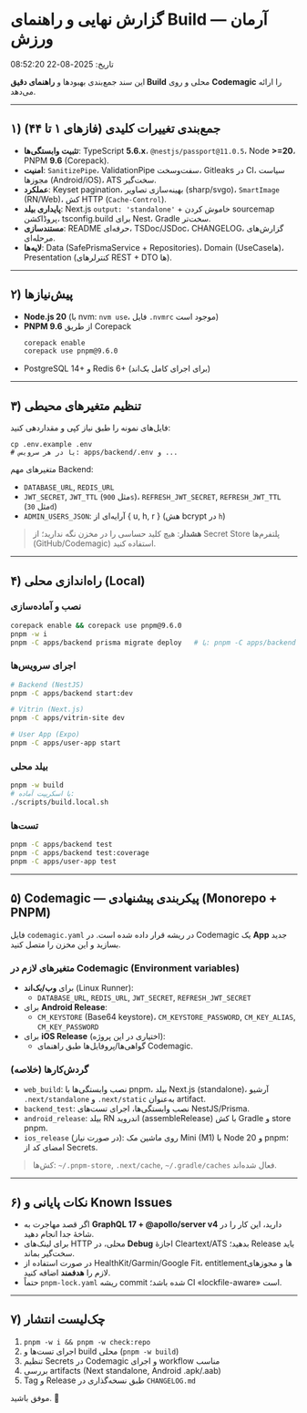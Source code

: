 # گزارش نهایی و راهنمای Build — آرمان ورزش
تاریخ: 2025-08-22 08:52:20

این سند جمع‌بندی بهبودها و **راهنمای دقیق Build** محلی و روی **Codemagic** را ارائه می‌دهد.

---

## ۱) جمع‌بندی تغییرات کلیدی (فازهای ۱ تا ۴۴)
- **تثبیت وابستگی‌ها**: TypeScript **5.6.x**، `@nestjs/passport@11.0.5`، Node **>=20**، PNPM **9.6** (Corepack).
- **امنیت**: `SanitizePipe`، ValidationPipe سفت‌وسخت، Gitleaks در CI، سیاست مجوزها (Android/iOS)، ATS سخت‌گیر.
- **عملکرد**: Keyset pagination، بهینه‌سازی تصاویر (sharp/svgo)، `SmartImage` (RN/Web)، کش HTTP (`Cache-Control`).
- **پایداری بیلد**: Next.js `output: 'standalone'` + خاموش کردن sourcemap پروڈاکشن، tsconfig.build برای Nest، Gradle سخت‌تر.
- **مستندسازی**: README حرفه‌ای، TSDoc/JSDoc، CHANGELOG، گزارش‌های مرحله‌ای.
- **لایه‌ها**: Data (SafePrismaService + Repositories)، Domain (UseCaseها)، Presentation (کنترلرهای REST + DTO ها).

---

## ۲) پیش‌نیازها
- **Node.js 20** (با nvm: `nvm use`، فایل `.nvmrc` موجود است)
- **PNPM 9.6** از طریق Corepack  
  ```bash
  corepack enable
  corepack use pnpm@9.6.0
  ```
- PostgreSQL 14+ و Redis 6+ (برای اجرای کامل بک‌اند)

---

## ۳) تنظیم متغیرهای محیطی
فایل‌های نمونه را طبق نیاز کپی و مقداردهی کنید:
```
cp .env.example .env
# یا در هر سرویس: apps/backend/.env و ...
```
متغیرهای مهم Backend:
- `DATABASE_URL`, `REDIS_URL`
- `JWT_SECRET`, `JWT_TTL` (مثل `900s`)، `REFRESH_JWT_SECRET`, `REFRESH_JWT_TTL` (مثل `30d`)
- `ADMIN_USERS_JSON`: آرایه‌ای از { u, h, r } (هش bcrypt در `h`)

> **هشدار**: هیچ کلید حساسی را در مخزن نگه ندارید؛ از Secret Store پلتفرم‌ها (GitHub/Codemagic) استفاده کنید.

---

## ۴) راه‌اندازی محلی (Local)
### نصب و آماده‌سازی
```bash
corepack enable && corepack use pnpm@9.6.0
pnpm -w i
pnpm -C apps/backend prisma migrate deploy   # یا: pnpm -C apps/backend prisma migrate dev
```

### اجرای سرویس‌ها
```bash
# Backend (NestJS)
pnpm -C apps/backend start:dev

# Vitrin (Next.js)
pnpm -C apps/vitrin-site dev

# User App (Expo)
pnpm -C apps/user-app start
```

### بیلد محلی
```bash
pnpm -w build
# یا اسکریپت آماده:
./scripts/build.local.sh
```

### تست‌ها
```bash
pnpm -C apps/backend test
pnpm -C apps/backend test:coverage
pnpm -C apps/user-app test
```

---

## ۵) Codemagic — پیکربندی پیشنهادی (Monorepo + PNPM)
فایل `codemagic.yaml` در ریشه قرار داده شده است. در Codemagic یک **App** جدید بسازید و این مخزن را متصل کنید.

### متغیرهای لازم در Codemagic (Environment variables)
- برای **وب/بک‌اند** (Linux Runner):
  - `DATABASE_URL`, `REDIS_URL`, `JWT_SECRET`, `REFRESH_JWT_SECRET`
- برای **Android Release**:
  - `CM_KEYSTORE` (Base64 keystore)، `CM_KEYSTORE_PASSWORD`, `CM_KEY_ALIAS`, `CM_KEY_PASSWORD`
- برای **iOS Release** (اختیاری در این پروژه):
  - گواهی‌ها/پروفایل‌ها طبق راهنمای Codemagic.

### گردش‌کارها (خلاصه)
- `web_build`: نصب وابستگی‌ها با pnpm، بیلد Next.js (standalone)، آرشیو `.next/standalone` و `.next/static` به‌عنوان artifact.
- `backend_test`: نصب وابستگی‌ها، اجرای تست‌های NestJS/Prisma.
- `android_release`: بیلد RN اندروید (assembleRelease) با کش Gradle و store pnpm.
- `ios_release` (در صورت نیاز): روی ماشین مک Mini (M1) با Node 20 و pnpm؛ امضای کد از Secrets.

> کش‌ها: `~/.pnpm-store`, `.next/cache`, `~/.gradle/caches` فعال شده‌اند.

---

## ۶) نکات پایانی و Known Issues
- اگر قصد مهاجرت به **GraphQL 17 + @apollo/server v4** دارید، این کار را در شاخهٔ جدا انجام دهید.
- برای لینک‌های HTTP محلی، در **Debug** اجازهٔ Cleartext/ATS بدهید؛ Release باید سخت‌گیر بماند.
- در صورت استفاده از HealthKit/Garmin/Google Fit، entitlementها و مجوزهای لازم را **هدفمند** اضافه کنید.
- حتماً `pnpm-lock.yaml` ریشه commit شده باشد؛ CI «lockfile-aware» است.

---

## ۷) چک‌لیست انتشار
1) `pnpm -w i && pnpm -w check:repo`  
2) اجرای تست‌ها و build محلی (`pnpm -w build`)  
3) تنظیم Secrets در Codemagic و اجرای workflow مناسب  
4) بررسی artifacts (Next standalone, Android .apk/.aab)  
5) Tag و Release طبق نسخه‌گذاری در `CHANGELOG.md`

موفق باشید. 🙌

